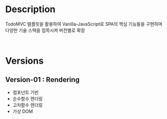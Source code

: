 # Description

TodoMVC 템플릿을 활용하여 Vanilla-JavaScript로 SPA의 핵심 기능들을 구현하며 다양한 기술 스택을 접목시켜 버전별로 확장

<br>

# Versions

## Version-01 : Rendering

- 컴포넌트 기반
- 순수함수 렌더링
- 고차함수 렌더링
- 가상 DOM
